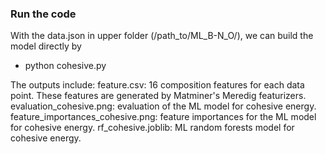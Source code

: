 ### Run the code

With the data.json in upper folder (/path_to/ML_B-N_O/), we can build the model directly by
  - python cohesive.py

The outputs include:
  feature.csv: 16 composition features for each data point. These features are generated by Matminer's Meredig featurizers.
  evaluation_cohesive.png: evaluation of the ML model for cohesive energy.
  feature_importances_cohesive.png: feature importances for the ML model for cohesive energy.
  rf_cohesive.joblib: ML random forests model for cohesive energy.
